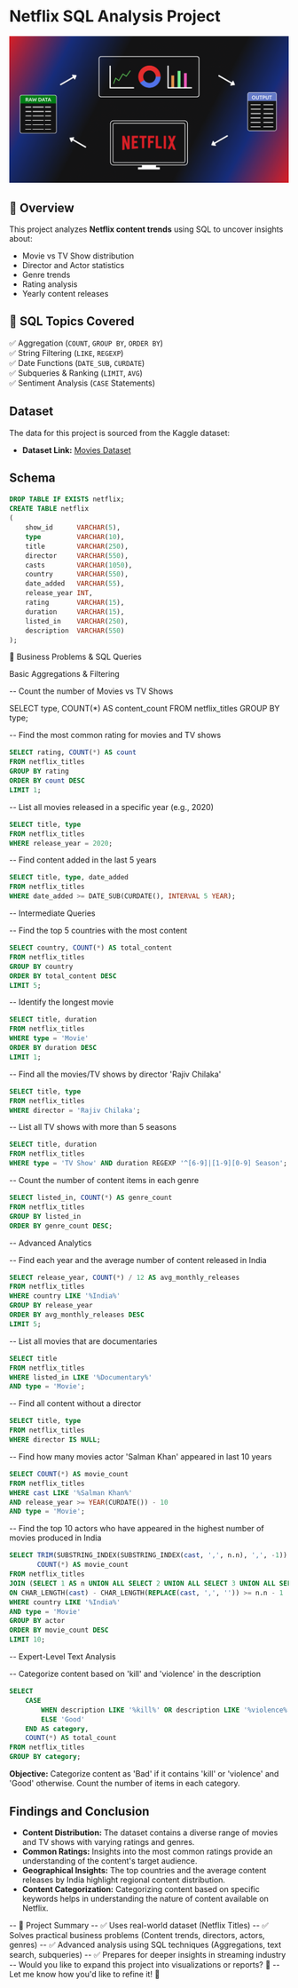 # Netflix SQL Analysis Project

![](https://github.com/zack7273/Netflix-Data-Analysis-Using-SQL/blob/main/logo.png)

## 🔹 Overview
This project analyzes **Netflix content trends** using SQL to uncover insights about:
- Movie vs TV Show distribution
- Director and Actor statistics
- Genre trends
- Rating analysis
- Yearly content releases

## 🔹 SQL Topics Covered
✅ Aggregation (`COUNT`, `GROUP BY`, `ORDER BY`)  
✅ String Filtering (`LIKE`, `REGEXP`)  
✅ Date Functions (`DATE_SUB`, `CURDATE`)  
✅ Subqueries & Ranking (`LIMIT`, `AVG`)  
✅ Sentiment Analysis (`CASE` Statements)  



## Dataset

The data for this project is sourced from the Kaggle dataset:

- **Dataset Link:** [Movies Dataset](https://www.kaggle.com/datasets/shivamb/netflix-shows?resource=download)

## Schema

```sql
DROP TABLE IF EXISTS netflix;
CREATE TABLE netflix
(
    show_id      VARCHAR(5),
    type         VARCHAR(10),
    title        VARCHAR(250),
    director     VARCHAR(550),
    casts        VARCHAR(1050),
    country      VARCHAR(550),
    date_added   VARCHAR(55),
    release_year INT,
    rating       VARCHAR(15),
    duration     VARCHAR(15),
    listed_in    VARCHAR(250),
    description  VARCHAR(550)
);
```


🔹 Business Problems & SQL Queries


Basic Aggregations & Filtering

-- Count the number of Movies vs TV Shows

SELECT type, COUNT(*) AS content_count
FROM netflix_titles
GROUP BY type;


-- Find the most common rating for movies and TV shows

```sql
SELECT rating, COUNT(*) AS count
FROM netflix_titles
GROUP BY rating
ORDER BY count DESC
LIMIT 1;
```


-- List all movies released in a specific year (e.g., 2020)

```sql
SELECT title, type
FROM netflix_titles
WHERE release_year = 2020;
```

-- Find content added in the last 5 years

```sql
SELECT title, type, date_added
FROM netflix_titles
WHERE date_added >= DATE_SUB(CURDATE(), INTERVAL 5 YEAR);
```

-- Intermediate Queries

-- Find the top 5 countries with the most content

```sql
SELECT country, COUNT(*) AS total_content
FROM netflix_titles
GROUP BY country
ORDER BY total_content DESC
LIMIT 5;
```


-- Identify the longest movie

```sql
SELECT title, duration
FROM netflix_titles
WHERE type = 'Movie'
ORDER BY duration DESC
LIMIT 1;
```



-- Find all the movies/TV shows by director 'Rajiv Chilaka'

```sql
SELECT title, type
FROM netflix_titles
WHERE director = 'Rajiv Chilaka';
```

-- List all TV shows with more than 5 seasons

```sql
SELECT title, duration
FROM netflix_titles
WHERE type = 'TV Show' AND duration REGEXP '^[6-9]|[1-9][0-9] Season';
```

-- Count the number of content items in each genre

```sql
SELECT listed_in, COUNT(*) AS genre_count
FROM netflix_titles
GROUP BY listed_in
ORDER BY genre_count DESC;
```


-- Advanced Analytics

-- Find each year and the average number of content released in India

```sql
SELECT release_year, COUNT(*) / 12 AS avg_monthly_releases
FROM netflix_titles
WHERE country LIKE '%India%'
GROUP BY release_year
ORDER BY avg_monthly_releases DESC
LIMIT 5;
```


-- List all movies that are documentaries

```sql
SELECT title
FROM netflix_titles
WHERE listed_in LIKE '%Documentary%'
AND type = 'Movie';
```

-- Find all content without a director


```sql
SELECT title, type
FROM netflix_titles
WHERE director IS NULL;
```

-- Find how many movies actor 'Salman Khan' appeared in last 10 years

```sql
SELECT COUNT(*) AS movie_count
FROM netflix_titles
WHERE cast LIKE '%Salman Khan%'
AND release_year >= YEAR(CURDATE()) - 10
AND type = 'Movie';
```


-- Find the top 10 actors who have appeared in the highest number of movies produced in India


```sql
SELECT TRIM(SUBSTRING_INDEX(SUBSTRING_INDEX(cast, ',', n.n), ',', -1)) AS actor,
       COUNT(*) AS movie_count
FROM netflix_titles
JOIN (SELECT 1 AS n UNION ALL SELECT 2 UNION ALL SELECT 3 UNION ALL SELECT 4 UNION ALL SELECT 5) n
ON CHAR_LENGTH(cast) - CHAR_LENGTH(REPLACE(cast, ',', '')) >= n.n - 1
WHERE country LIKE '%India%'
AND type = 'Movie'
GROUP BY actor
ORDER BY movie_count DESC
LIMIT 10;
```

-- Expert-Level Text Analysis

-- Categorize content based on 'kill' and 'violence' in the description


```sql
SELECT 
    CASE 
        WHEN description LIKE '%kill%' OR description LIKE '%violence%' THEN 'Bad'
        ELSE 'Good'
    END AS category,
    COUNT(*) AS total_count
FROM netflix_titles
GROUP BY category;
```


**Objective:** Categorize content as 'Bad' if it contains 'kill' or 'violence' and 'Good' otherwise. Count the number of items in each category.

## Findings and Conclusion

- **Content Distribution:** The dataset contains a diverse range of movies and TV shows with varying ratings and genres.
- **Common Ratings:** Insights into the most common ratings provide an understanding of the content's target audience.
- **Geographical Insights:** The top countries and the average content releases by India highlight regional content distribution.
- **Content Categorization:** Categorizing content based on specific keywords helps in understanding the nature of content available on Netflix.

-- 🔹 Project Summary
-- ✅ Uses real-world dataset (Netflix Titles)
-- ✅ Solves practical business problems (Content trends, directors, actors, genres)
-- ✅ Advanced analysis using SQL techniques (Aggregations, text search, subqueries)
-- ✅ Prepares for deeper insights in streaming industry
-- Would you like to expand this project into visualizations or reports? 🚀
-- Let me know how you'd like to refine it! 🎯

